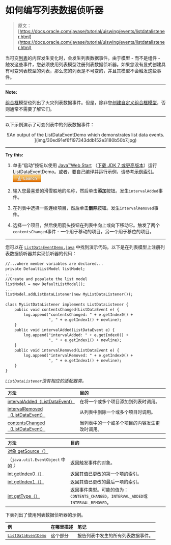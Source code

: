 # 如何编写列表数据侦听器

> 原文： [https://docs.oracle.com/javase/tutorial/uiswing/events/listdatalistener.html](https://docs.oracle.com/javase/tutorial/uiswing/events/listdatalistener.html)

当可变[列表](../components/list.html)的内容发生变化时，会发生列表数据事件。由于模型 - 而不是组件 - 触发这些事件，您必须使用列表模型注册列表数据侦听器。如果您没有显式创建具有可变列表模型的列表，那么您的列表是不可变的，并且其模型不会触发这些事件。

* * *

**Note:** 

[组合框](../components/combobox.html)模型也列出了火灾列表数据事件。但是，除非您[创建自定义组合框模型](../components/combobox.html#datsun)，否则通常不需要了解它们。

* * *

以下示例演示了可变列表中的列表数据事件：

<center>![An output of the ListDataEventDemo which demonstrates list data events. ](img/30ed91ef6f197343ddb152e3180b50b7.jpg)</center>

* * *

**Try this:** 

1.  单击“启动”按钮以使用 [Java™Web Start](http://www.oracle.com/technetwork/java/javase/javawebstart/index.html) （[下载 JDK 7 或更高版本](http://www.oracle.com/technetwork/java/javase/downloads/index.html)）运行 ListDataEventDemo。或者，要自己编译并运行示例，请参考[示例索引](../examples/events/index.html#ListDataEventDemo)。 [![Launches the ListDataEventDemo example](img/4707a69a17729d71c56b2bdbbb4cc61c.jpg)](https://docs.oracle.com/javase/tutorialJWS/samples/uiswing/ListDataEventDemoProject/ListDataEventDemo.jnlp) 

2.  输入您最喜爱的滑雪胜地的名称，然后单击**添加**按钮。发生`intervalAdded`事件。
3.  在列表中选择一些连续项目，然后单击**删除**按钮。发生`intervalRemoved`事件。
4.  选择一个项目，然后使用箭头按钮在列表中向上或向下移动它。触发了两个`contentsChanged`事件 - 一个用于移动的项目，另一个用于移位的项目。

* * *

您可以在 [`ListDataEventDemo.java`](../examples/events/ListDataEventDemoProject/src/events/ListDataEventDemo.java) 中找到演示代码。以下是在列表模型上注册列表数据侦听器并实现侦听器的代码：

```
//...where member variables are declared...
private DefaultListModel listModel;
...
//Create and populate the list model
listModel = new DefaultListModel();
...
listModel.addListDataListener(new MyListDataListener());

class MyListDataListener implements ListDataListener {
    public void contentsChanged(ListDataEvent e) {
        log.append("contentsChanged: " + e.getIndex0() +
                   ", " + e.getIndex1() + newline);
    }
    public void intervalAdded(ListDataEvent e) {
        log.append("intervalAdded: " + e.getIndex0() +
                   ", " + e.getIndex1() + newline);
    }
    public void intervalRemoved(ListDataEvent e) {
        log.append("intervalRemoved: " + e.getIndex0() +
                   ", " + e.getIndex1() + newline);
    }
} 

```

_`ListDataListener`没有相应的适配器类。_

| 方法 | 目的 |
| :-- | :-- |
| [intervalAdded（ListDataEvent）](https://docs.oracle.com/javase/8/docs/api/javax/swing/event/ListDataListener.html#intervalAdded-javax.swing.event.ListDataEvent-) | 在将一个或多个项目添加到列表时调用。 |
| [intervalRemoved（ListDataEvent）](https://docs.oracle.com/javase/8/docs/api/javax/swing/event/ListDataListener.html#intervalRemoved-javax.swing.event.ListDataEvent-) | 从列表中删除一个或多个项目时调用。 |
| [contentsChanged（ListDataEvent）](https://docs.oracle.com/javase/8/docs/api/javax/swing/event/ListDataListener.html#contentsChanged-javax.swing.event.ListDataEvent-) | 当列表中的一个或多个项目的内容发生更改时调用。 |

| 方法 | 目的 |
| :-- | :-- |
| [对象 getSource（）](https://docs.oracle.com/javase/8/docs/api/java/util/EventObject.html#getSource--)
（`java.util.EventObject` 中的 _）_ | 返回触发事件的对象。 |
| [int getIndex0（）](https://docs.oracle.com/javase/8/docs/api/javax/swing/event/ListDataEvent.html#getIndex0--) | 返回其值已更改的第一个项的索引。 |
| [int getIndex1（）](https://docs.oracle.com/javase/8/docs/api/javax/swing/event/ListDataEvent.html#getIndex1--) | 返回其值已更改的最后一项的索引。 |
| [int getType（）](https://docs.oracle.com/javase/8/docs/api/javax/swing/event/ListDataEvent.html#getType--) | 返回事件类型。可能的值为：`CONTENTS_CHANGED`，`INTERVAL_ADDED`或`INTERVAL_REMOVED`。 |

下表列出了使用列表数据侦听器的示例。

| 例 | 在哪里描述 | 笔记 |
| :-- | :-- | :-- |
| [`ListDataEventDemo`](../examples/events/index.html#ListDataEventDemo) | 这个部分 | 报告列表中发生的所有列表数据事件。 |